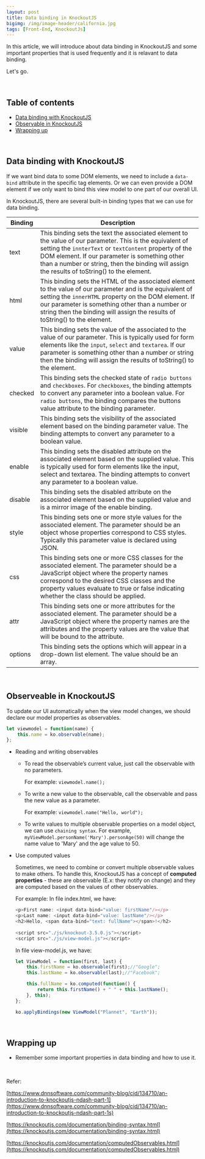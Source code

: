 ```yaml
---
layout: post
title: Data binding in KnockoutJS
bigimg: /img/image-header/california.jpg
tags: [Front-End, KnockoutJs]
---
```


In this article, we will introduce about data binding in KnockoutJS and some important properties that is used frequently and it is relavant to data binding.

Let's go.

<br>

## Table of contents
- [Data binding with KnockoutJS](#data-binding-with-knockoutjs)
- [Observable in KnockoutJS](#observable-in-knockoutjs)
- [Wrapping up](#wrapping-up)


<br>

## Data binding with KnockoutJS
If we want bind data to some DOM elements, we need to include a ```data-bind``` attribute in the specific tag elements. Or we can even provide a DOM element if we only want to bind this view model to one part of our overall UI.

In KnockoutJS, there are several built-in binding types that we can use for data binding.

|         Binding          |               Description                 |
| ------------------------ | ----------------------------------------- |
| text                     | This binding sets the text the associated element to the value of our parameter. This is the equivalent of setting the ```innterText``` or ```textContent``` property of the DOM element. If our parameter is something other than a number or string, then the binding will assign the results of toString() to the element. |
| html                     | This binding sets the HTML of the associated element to the value of our parameter and is the equivalent of setting the ```innerHTML``` property on the DOM element. If our parameter is something other than a number or string then the binding will assign the results of toString() to the element. |
| value                    | This binding sets the value of the associated to the value of our parameter. This is typically used for form elements like the ```input```, ```select``` and ```textarea```. If our parameter is something other than a number or string then the binding will assign the results of toString() to the element. |
| checked                  | This binding sets the checked state of ```radio buttons``` and ```checkboxes```. For ```checkboxes```, the binding attempts to convert any parameter into a boolean value.  For ```radio buttons```, the binding compares the buttons value attribute to the binding parameter. |
| visible                  | This binding sets the visibility of the associated element based on the binding parameter value. The binding attempts to convert any parameter to a boolean value. |
| enable                   | This binding sets the disabled attribute on the associated element based on the supplied value.  This is typically used for form elements like the input, select and textarea. The binding attempts to convert any parameter to a boolean value. |
| disable                  | This binding sets the disabled attribute on the associated element based on the supplied value and is a mirror image of the enable binding. |
| style                    | This binding sets one or more style values for the associated element. The parameter should be an object whose properties correspond to CSS styles. Typically this parameter value is declared using JSON. |
| css                      | This binding sets one or more CSS classes for the associated element. The parameter should be a JavaScript object where the property names correspond to the desired CSS classes and the property values evaluate to true or false indicating whether the class should be applied. |
| attr                     | This binding sets one or more attributes for the associated element.  The parameter should be a JavaScript object where the property names are the attributes and the property values are the value that will be bound to the attribute. |
| options                  | This binding sets the options which will appear in a drop-down list element.  The value should be an array. | 


<br>

## Observeable in KnockoutJS
To update our UI automatically when the view model changes, we should declare our model properties as observables. 

```javascript
let viewmodel = function(name) {
    this.name = ko.observable(name);
};
```

- Reading and writing observables

    - To read the observable’s current value, just call the observable with no parameters. 

        For example: ```viewmodel.name();```
        
    - To write a new value to the observable, call the observable and pass the new value as a parameter. 

        For example: ```viewmodel.name("Hello, world");```

    - To write values to multiple observable properties on a model object, we can use ```chaining syntax```. For example, ```myViewModel.personName('Mary').personAge(50)``` will change the name value to 'Mary' and the age value to 50.

- Use computed values 

    Sometimes, we need to combine or convert multiple observable values to make others. To handle this, KnockoutJS has a concept of **computed properties** - these are observable (E.x: they notify on change) and they are computed based on the values of other observables.

    For example: In file index.html, we have:

    ```javascript
    <p>First name: <input data-bind="value: firstName"/></p>
    <p>Last name: <input data-bind="value: lastName"/></p>
    <h2>Hello, <span data-bind="text: fullName"></span>!</h2>
               
    <script src="./js/knockout-3.5.0.js"></script>
    <script src="./js/view-model.js"></script>
    ```

    In file view-model.js, we have:

    ```javascript
    let ViewModel = function(first, last) {
        this.firstName = ko.observable(first);//"Google"; 
        this.lastName = ko.observable(last);//"Facebook";

        this.fullName = ko.computed(function() {
            return this.firstName() + " " + this.lastName();
        }, this);
    };

    ko.applyBindings(new ViewModel("Plannet", "Earth"));
    ```

<br>

## Wrapping up
- Remember some important properties in data binding and how to use it.


<br>



Refer:

[https://www.dnnsoftware.com/community-blog/cid/134710/an-introduction-to-knockoutjs-ndash-part-1](https://www.dnnsoftware.com/community-blog/cid/134710/an-introduction-to-knockoutjs-ndash-part-1s)

[https://knockoutjs.com/documentation/binding-syntax.html](https://knockoutjs.com/documentation/binding-syntax.html)

[https://knockoutjs.com/documentation/computedObservables.html](https://knockoutjs.com/documentation/computedObservables.html)